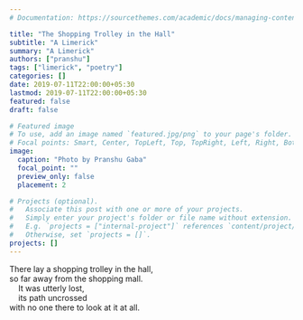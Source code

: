 ```yaml
---
# Documentation: https://sourcethemes.com/academic/docs/managing-content/

title: "The Shopping Trolley in the Hall"
subtitle: "A Limerick"
summary: "A Limerick"
authors: ["pranshu"]
tags: ["limerick", "poetry"]
categories: []
date: 2019-07-11T22:00:00+05:30
lastmod: 2019-07-11T22:00:00+05:30
featured: false
draft: false

# Featured image
# To use, add an image named `featured.jpg/png` to your page's folder.
# Focal points: Smart, Center, TopLeft, Top, TopRight, Left, Right, BottomLeft, Bottom, BottomRight.
image:
  caption: "Photo by Pranshu Gaba"
  focal_point: ""
  preview_only: false
  placement: 2

# Projects (optional).
#   Associate this post with one or more of your projects.
#   Simply enter your project's folder or file name without extension.
#   E.g. `projects = ["internal-project"]` references `content/project/deep-learning/index.md`.
#   Otherwise, set `projects = []`.
projects: []
---
```

There lay a shopping trolley in the hall,  
so far away from the shopping mall.  
&nbsp;&nbsp;&nbsp;&nbsp;It was utterly lost,  
&nbsp;&nbsp;&nbsp;&nbsp;its path uncrossed  
with no one there to look at it at all.

